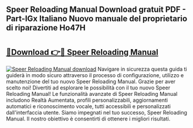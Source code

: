 ## Speer Reloading Manual Download gratuit PDF - Part-IGx Italiano Nuovo manuale del proprietario di riparazione Ho47H

# <h2><a href="http://dfgaa04.blite.top/?on=Speer+Reloading+Manual">🔗Download 👉🔴 Speer Reloading Manual</a></h2>

[![Speer Reloading Manual download](https://i.imgur.com/lujVjoI.png)](http://dfgaa04.blite.top/?on=Speer+Reloading+Manual)
Navigare in sicurezza questa guida ti guiderà in modo sicuro attraverso il processo di configurazione, utilizzo e manutenzione del tuo nuovo Speer Reloading Manual. Grazie per aver scelto noi! Divertiti ad esplorare le possibilità con il tuo nuovo Speer Reloading Manual! Le funzionalità avanzate di Speer Reloading Manual includono Realtà Aumentata, profili personalizzabili, aggiornamenti automatici e riconoscimento vocale, tutti accessibili e personalizzati dall'interfaccia utente. Siamo impegnati nel tuo successo, Speer Reloading Manual. Il nostro obiettivo è consentirti di ottenere i migliori risultati.
